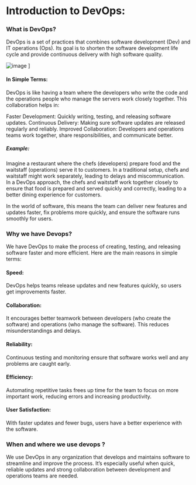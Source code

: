 # Introduction to DevOps:

### What is DevOps?

DevOps is a set of practices that combines software development (Dev) and IT operations (Ops). Its goal is to shorten the software development life cycle and provide continuous delivery with high software quality.


![image](https://github.com/user-attachments/assets/153fba5f-2f9a-4df6-bc66-dcc95496eb75)
]

#### In Simple Terms:

DevOps is like having a team where the developers who write the code and the operations people who manage the servers work closely together. This collaboration helps in:

Faster Development: Quickly writing, testing, and releasing software updates.
Continuous Delivery: Making sure software updates are released regularly and reliably.
Improved Collaboration: Developers and operations teams work together, share responsibilities, and communicate better.
##### Example:

Imagine a restaurant where the chefs (developers) prepare food and the waitstaff (operations) serve it to customers. In a traditional setup, chefs and waitstaff might work separately, leading to delays and miscommunication. In a DevOps approach, the chefs and waitstaff work together closely to ensure that food is prepared and served quickly and correctly, leading to a better dining experience for customers.

In the world of software, this means the team can deliver new features and updates faster, fix problems more quickly, and ensure the software runs smoothly for users.


### Why we have Devops?

We have DevOps to make the process of creating, testing, and releasing software faster and more efficient. Here are the main reasons in simple terms:

#### Speed: 
DevOps helps teams release updates and new features quickly, so users get improvements faster.
#### Collaboration: 
It encourages better teamwork between developers (who create the software) and operations (who manage the software). This reduces misunderstandings and delays.

#### Reliability: 
Continuous testing and monitoring ensure that software works well and any problems are caught early.

#### Efficiency: 
Automating repetitive tasks frees up time for the team to focus on more important work, reducing errors and increasing productivity.

#### User Satisfaction: 
With faster updates and fewer bugs, users have a better experience with the software.


### When and where  we use devops ?

We use DevOps in any organization that develops and maintains software to streamline and improve the process. It’s especially useful when quick, reliable updates and strong collaboration between development and operations teams are needed.






